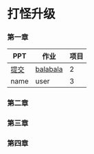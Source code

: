打怪升级 
=======



### 第一章



| PPT | 作业 | 项目 |
| -- | -- | -- |
| <a href="/passage1/Homework0-SetupAccount/submit.md">提交</a> | <a href=''>balabala</a> | 2 |
| name | user | 3 |

### 第二章


### 第三章


### 第四章



